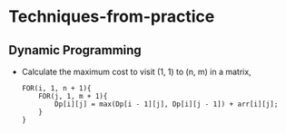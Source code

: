 # Techniques-from-practice

## Dynamic Programming

* Calculate the maximum cost to visit (1, 1) to (n, m) in a matrix, 
  ```
  FOR(i, 1, n + 1){
      FOR(j, 1, m + 1){
          Dp[i][j] = max(Dp[i - 1][j], Dp[i][j - 1]) + arr[i][j];
      }
  }
  ```
